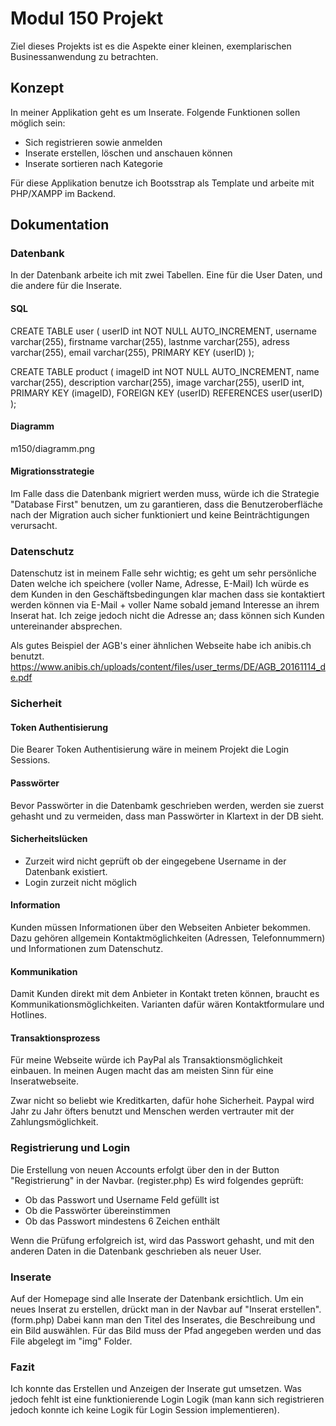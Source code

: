 # Modul 150 Projekt
Ziel dieses Projekts ist es die Aspekte einer kleinen, exemplarischen Businessanwendung zu betrachten.

## Konzept
In meiner Applikation geht es um Inserate. Folgende Funktionen sollen möglich sein:
* Sich registrieren sowie anmelden
* Inserate erstellen, löschen und anschauen können
* Inserate sortieren nach Kategorie

Für diese Applikation benutze ich Bootsstrap als Template und arbeite mit PHP/XAMPP im Backend.

## Dokumentation
### Datenbank
In der Datenbank arbeite ich mit zwei Tabellen. Eine für die User Daten, und die andere für die Inserate.

#### SQL
CREATE TABLE user (
userID int NOT NULL AUTO_INCREMENT,
username varchar(255),
firstname varchar(255),
lastnme varchar(255),
adress varchar(255),
email varchar(255),
PRIMARY KEY (userID)
);

CREATE TABLE product (
imageID int NOT NULL AUTO_INCREMENT,
name varchar(255),
description varchar(255),
image varchar(255),
userID int,
PRIMARY KEY (imageID),
FOREIGN KEY (userID) REFERENCES user(userID)
);

#### Diagramm
m150/diagramm.png

#### Migrationsstrategie
Im Falle dass die Datenbank migriert werden muss, würde ich die Strategie "Database First" benutzen, um zu garantieren, dass die Benutzeroberfläche nach der Migration auch sicher funktioniert und keine Beinträchtigungen verursacht.

### Datenschutz
Datenschutz ist in meinem Falle sehr wichtig; es geht um sehr persönliche Daten welche ich speichere (voller Name, Adresse, E-Mail)
Ich würde es dem Kunden in den Geschäftsbedingungen klar machen dass sie kontaktiert werden können via E-Mail + voller Name sobald jemand Interesse an ihrem Inserat hat. Ich zeige jedoch nicht die Adresse an; dass können sich Kunden untereinander absprechen.

Als gutes Beispiel der AGB's einer ähnlichen Webseite habe ich anibis.ch benutzt.
https://www.anibis.ch/uploads/content/files/user_terms/DE/AGB_20161114_de.pdf

### Sicherheit
#### Token Authentisierung
Die Bearer Token Authentisierung wäre in meinem Projekt die Login Sessions.

#### Passwörter
Bevor Passwörter in die Datenbamk geschrieben werden, werden sie zuerst gehasht und zu vermeiden, dass man Passwörter in Klartext in der DB sieht.

#### Sicherheitslücken
* Zurzeit wird nicht geprüft ob der eingegebene Username in der Datenbank existiert.
* Login zurzeit nicht möglich

#### Information
Kunden müssen Informationen über den Webseiten Anbieter bekommen.
Dazu gehören allgemein Kontaktmöglichkeiten (Adressen, Telefonnummern) und Informationen zum Datenschutz.

#### Kommunikation
Damit Kunden direkt mit dem Anbieter in Kontakt treten können, braucht es Kommunikationsmöglichkeiten. Varianten dafür wären Kontaktformulare und Hotlines.

#### Transaktionsprozess
Für meine Webseite würde ich PayPal als Transaktionsmöglichkeit einbauen. In meinen Augen macht das am meisten Sinn für eine Inseratwebseite.

Zwar nicht so beliebt wie Kreditkarten, dafür hohe Sicherheit. Paypal wird Jahr zu Jahr öfters benutzt und Menschen werden vertrauter mit der Zahlungsmöglichkeit.

### Registrierung und Login
Die Erstellung von neuen Accounts erfolgt über den in der Button "Registrierung" in der Navbar. (register.php)
Es wird folgendes geprüft:
* Ob das Passwort und Username Feld gefüllt ist
* Ob die Passwörter übereinstimmen
* Ob das Passwort mindestens 6 Zeichen enthält

Wenn die Prüfung erfolgreich ist, wird das Passwort gehasht, und mit den anderen Daten in die Datenbank geschrieben als neuer User.

### Inserate
Auf der Homepage sind alle Inserate der Datenbank ersichtlich. Um ein neues Inserat zu erstellen, drückt man in der Navbar auf "Inserat erstellen". (form.php)
Dabei kann man den Titel des Inserates, die Beschreibung und ein Bild auswählen. Für das Bild muss der Pfad angegeben werden und das File abgelegt im "img" Folder.

### Fazit
Ich konnte das Erstellen und Anzeigen der Inserate gut umsetzen. Was jedoch fehlt ist eine funktionierende Login Logik (man kann sich registrieren jedoch konnte ich keine Logik für Login Session implementieren).



